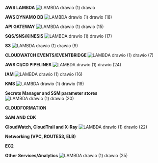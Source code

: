 **AWS LAMBDA**
![LAMBDA drawio (1) drawio](https://github.com/souravs17031999/CDA-AWS-DVA-C02/assets/33771969/ce4009c6-b830-4974-a727-48348f3ea035)  

**AWS DYNAMO DB**
![LAMBDA drawio (1) drawio (18)](https://github.com/souravs17031999/CDA-AWS-DVA-C02/assets/33771969/c35fa2ba-37f5-47d8-a0cf-eb31df02086e)

**API GATEWAY**
![LAMBDA drawio (1) drawio (15)](https://github.com/souravs17031999/CDA-AWS-DVA-C02/assets/33771969/d0f9052a-bac2-4164-8496-40d0c5c76a26)

**SQS/SNS/KINESIS**
![LAMBDA drawio (1) drawio (17)](https://github.com/souravs17031999/CDA-AWS-DVA-C02/assets/33771969/77acaa98-fda7-4345-85aa-c45e3c33f242)

**S3**
![LAMBDA drawio (1) drawio (9)](https://github.com/souravs17031999/CDA-AWS-DVA-C02/assets/33771969/c78495b5-eb7b-4677-a98d-c308ea86dccb)

**CLOUDWATCH EVENTS/EVENTBRIDGE**
![LAMBDA drawio (1) drawio (7)](https://github.com/souravs17031999/CDA-AWS-DVA-C02/assets/33771969/a0ae30cc-1def-4470-a54a-29c86ea36490)

**AWS CI/CD PIPELINES**
![LAMBDA drawio (1) drawio (24)](https://github.com/souravs17031999/CDA-AWS-DVA-C02/assets/33771969/619237d2-5123-4ad2-bde8-83f957c5767d)

**IAM**
![LAMBDA drawio (1) drawio (16)](https://github.com/souravs17031999/CDA-AWS-DVA-C02/assets/33771969/08766da9-550e-452f-afad-9654a990eded)

**KMS**
![LAMBDA drawio (1) drawio (19)](https://github.com/souravs17031999/CDA-AWS-DVA-C02/assets/33771969/d58d031a-67d8-4e62-af1a-a697c938a119)

**Secrets Manager and SSM parameter stores**
![LAMBDA drawio (1) drawio (20)](https://github.com/souravs17031999/CDA-AWS-DVA-C02/assets/33771969/701c14a6-aaf8-466c-b679-da8f862f2b2d)

**CLOUDFORMATION**

**SAM AND CDK**

**CloudWatch, CloudTrail and X-Ray**
![LAMBDA drawio (1) drawio (22)](https://github.com/souravs17031999/CDA-AWS-DVA-C02/assets/33771969/127723f3-cb6a-4ee4-bd0a-679fa0cb4826)

**Networking (VPC, ROUTE53, ELB)**

**EC2**

**Other Services/Analytics**
![LAMBDA drawio (1) drawio (25)](https://github.com/souravs17031999/CDA-AWS-DVA-C02/assets/33771969/f1d966e3-569e-42c8-81b9-59926d526cb8)
